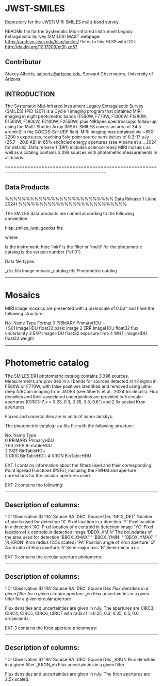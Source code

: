 # JWST-SMILES
Repository for the JWST/MIRI SMILES multi-band survey. 

README file for the Systematic Mid-Infrared Instrument Legacy Extragalactic Survey (SMILES)
MAST webpage: https://archive.stsci.edu/hlsp/smiles/
Refer to this HLSP with DOI: http://dx.doi.org/10.17909/et3f-zd57

## Contributor
Stacey Alberts, salberts@arizona.edu, Steward Observatory, University of Arizona

## INTRODUCTION

The Systematic Mid-Infrared Instrument Legacy Extragalactic Survey (SMILES) (PID 1207) is a Cycle 1 imaging program that obtained MIRI imaging in eight photometric bands (F560W, F770W, F1000W, F1280W, F1500W, F1800W, F2100W, F2550W) plus NIRSpec spectroscopic follow-up using the Multi-Shutter Array (MSA).  SMILES covers an area of 34.5 arcmin2 in the GOODS-S/HUDF field.  MIRI imaging was obtained via ~650-2200 s exposures, reaching 5sig point source sensitivities of 0.2-17 uJy (25.7 - 20.8 AB) in 65% encircled energy apertures (see Alberts et al., 2024 for details).  Data release 1 (DR1) includes science-ready MIRI mosaics as well as a catalog contains 3,096 sources with photometric measurements in all bands. 

==========================================================================================

## Data Products

%%%%%%%%%%%%%%%%%%%%%%%%%%
Data Release 1 (June 2024)
%%%%%%%%%%%%%%%%%%%%%%%%%%

The SMILES data products are named according to the following convention:

hlsp_smiles_jwst_<instrument>_goodss_<filter>_<version>_<data file type>.fits

where:

<inst> is the instrument, here 'miri'
<filter> is the filter or 'multi' for the photometric catalog
<version> is the version number ("v1.0").

Data file types:

_drz.fits		Image mosaic
_catalog.fits	Photometric catalog

---------

# Mosaics

MIRI image mosaics are presented with a pixel scale of 0.06" and have the following structure:

No.	Name  		Type  	 	          Format
  0  	PRIMARY   	 PrimaryHDU 		– 	 
  1  	SCI       	 ImageHDU    		float32     basic image 
  2  	ERR       	 ImageHDU    		float32     flux uncertainty
  3  	EXP       	 ImageHDU   		float32     exposure time
  4  	WHT       	 ImageHDU     		float32     weight
  
----------------------

# Photometric catalog

The SMILES DR1 photometric catalog contains 3,096 sources.  Measurements are provided in all bands for sources detected at ≥4sigma in F560W or F770W, with false positives identified and removed using ultra-deep NIRCam imaging from JADES (see Alberts et al., 2024 for details).  Flux densities and their associated uncertainties are provided in 5 circular apertures (CIRC3-7, r = 0.25, 0.3, 0.35, 0.5, 0.6”) and 2.5x scaled Kron apertures. 

Fluxes and uncertainties are in units of nano-Janskys.

The photometric catalog is a fits file with the following structure:

No.	Name  	   		Type  	             
  0  PRIMARY       	  PrimaryHDU	 
  1  FILTERS   	      BinTableHDU       
  2  SIZE      	      BinTableHDU    
  3  CIRC      	      BinTableHDU
  4  KRON       	  BinTableHDU  
  
EXT 1 contains information about the filters used and their corresponding Point Spread Functions (PSFs), including the FWHM and aperture corrections for the circular apertures used.

EXT 2 contains the following:

-----------------------
Description of columns:
-----------------------

'ID'			Observation ID
'RA'			Source RA
'DEC'			Source Dec
'NPIX_DET'		Number of pixels used for detection
'X'				Pixel location in x direction
'Y'				Pixel location in y direction
'XC'			Pixel location of x centroid in detection image
'YC'			Pixel location of x centroid in detection image
'BBOX_XMIN'		The boundaries of the area used for detection
'BBOX_XMAX'		"
'BBOX_YMIN'		"
'BBOX_YMAX'		"
'R_KRON'		Kron radius (2.5x scaled)
'PA'			Position angle of Kron aperture
'Q'				Axial ratio of Kron aperture
'A'				Semi-major axis
'B'				Semi-minor axis

EXT 3 contains the circular aperture photometry:

-----------------------
Description of columns:
-----------------------

'ID'					Observation ID
'RA'					Source RA
'DEC'					Source Dec
<filter>_<aperture>		Flux densities in a given filter for a given circular aperture
<filter>_<aperture>_en	Flux uncertainties in a given filter for a given circular aperture

Flux densities and uncertainties are given in nJy.  The apertures are CIRC3, CIRC4, CIRC5, CIRC6, CIRC7 with radii of r=0.25, 0.3, 0.35, 0.5, 0.6 arcseconds.

EXT 3 contains the Kron aperture photometry:

-----------------------
Description of columns:
-----------------------

'ID'					Observation ID
'RA'					Source RA
'DEC'					Source Dec
<filter>_KRON			Flux densities in a given filter
<filter>_KRON_en		Flux uncertainties in a given filter

Flux densities and uncertainties are given in nJy.  The Kron apertures are 2.5x scaled.


